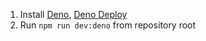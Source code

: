 1. Install [Deno](https://deno.com/manual/getting_started/installation), [Deno Deploy](https://deno.com/deploy/docs/deployctl)
2. Run `npm run dev:deno` from repository root

